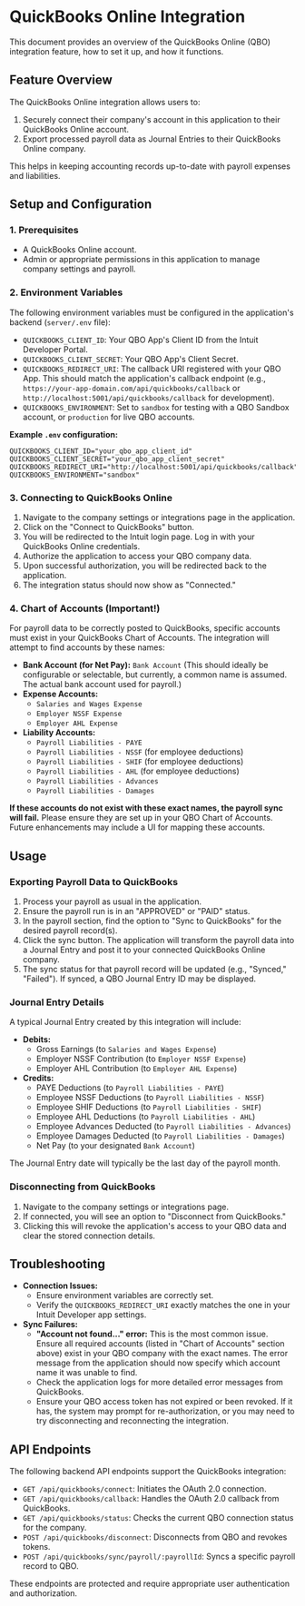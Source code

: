 # QuickBooks Online Integration

This document provides an overview of the QuickBooks Online (QBO) integration feature, how to set it up, and how it functions.

## Feature Overview

The QuickBooks Online integration allows users to:
1.  Securely connect their company's account in this application to their QuickBooks Online account.
2.  Export processed payroll data as Journal Entries to their QuickBooks Online company.

This helps in keeping accounting records up-to-date with payroll expenses and liabilities.

## Setup and Configuration

### 1. Prerequisites

*   A QuickBooks Online account.
*   Admin or appropriate permissions in this application to manage company settings and payroll.

### 2. Environment Variables

The following environment variables must be configured in the application's backend (`server/.env` file):

*   `QUICKBOOKS_CLIENT_ID`: Your QBO App's Client ID from the Intuit Developer Portal.
*   `QUICKBOOKS_CLIENT_SECRET`: Your QBO App's Client Secret.
*   `QUICKBOOKS_REDIRECT_URI`: The callback URI registered with your QBO App. This should match the application's callback endpoint (e.g., `https://your-app-domain.com/api/quickbooks/callback` or `http://localhost:5001/api/quickbooks/callback` for development).
*   `QUICKBOOKS_ENVIRONMENT`: Set to `sandbox` for testing with a QBO Sandbox account, or `production` for live QBO accounts.

**Example `.env` configuration:**
```dotenv
QUICKBOOKS_CLIENT_ID="your_qbo_app_client_id"
QUICKBOOKS_CLIENT_SECRET="your_qbo_app_client_secret"
QUICKBOOKS_REDIRECT_URI="http://localhost:5001/api/quickbooks/callback"
QUICKBOOKS_ENVIRONMENT="sandbox"
```

### 3. Connecting to QuickBooks Online

1.  Navigate to the company settings or integrations page in the application.
2.  Click on the "Connect to QuickBooks" button.
3.  You will be redirected to the Intuit login page. Log in with your QuickBooks Online credentials.
4.  Authorize the application to access your QBO company data.
5.  Upon successful authorization, you will be redirected back to the application.
6.  The integration status should now show as "Connected."

### 4. Chart of Accounts (Important!)

For payroll data to be correctly posted to QuickBooks, specific accounts must exist in your QuickBooks Chart of Accounts. The integration will attempt to find accounts by these names:

*   **Bank Account (for Net Pay):** `Bank Account` (This should ideally be configurable or selectable, but currently, a common name is assumed. The actual bank account used for payroll.)
*   **Expense Accounts:**
    *   `Salaries and Wages Expense`
    *   `Employer NSSF Expense`
    *   `Employer AHL Expense`
*   **Liability Accounts:**
    *   `Payroll Liabilities - PAYE`
    *   `Payroll Liabilities - NSSF` (for employee deductions)
    *   `Payroll Liabilities - SHIF` (for employee deductions)
    *   `Payroll Liabilities - AHL` (for employee deductions)
    *   `Payroll Liabilities - Advances`
    *   `Payroll Liabilities - Damages`

**If these accounts do not exist with these exact names, the payroll sync will fail.** Please ensure they are set up in your QBO Chart of Accounts. Future enhancements may include a UI for mapping these accounts.

## Usage

### Exporting Payroll Data to QuickBooks

1.  Process your payroll as usual in the application.
2.  Ensure the payroll run is in an "APPROVED" or "PAID" status.
3.  In the payroll section, find the option to "Sync to QuickBooks" for the desired payroll record(s).
4.  Click the sync button. The application will transform the payroll data into a Journal Entry and post it to your connected QuickBooks Online company.
5.  The sync status for that payroll record will be updated (e.g., "Synced," "Failed"). If synced, a QBO Journal Entry ID may be displayed.

### Journal Entry Details

A typical Journal Entry created by this integration will include:

*   **Debits:**
    *   Gross Earnings (to `Salaries and Wages Expense`)
    *   Employer NSSF Contribution (to `Employer NSSF Expense`)
    *   Employer AHL Contribution (to `Employer AHL Expense`)
*   **Credits:**
    *   PAYE Deductions (to `Payroll Liabilities - PAYE`)
    *   Employee NSSF Deductions (to `Payroll Liabilities - NSSF`)
    *   Employee SHIF Deductions (to `Payroll Liabilities - SHIF`)
    *   Employee AHL Deductions (to `Payroll Liabilities - AHL`)
    *   Employee Advances Deducted (to `Payroll Liabilities - Advances`)
    *   Employee Damages Deducted (to `Payroll Liabilities - Damages`)
    *   Net Pay (to your designated `Bank Account`)

The Journal Entry date will typically be the last day of the payroll month.

### Disconnecting from QuickBooks

1.  Navigate to the company settings or integrations page.
2.  If connected, you will see an option to "Disconnect from QuickBooks."
3.  Clicking this will revoke the application's access to your QBO data and clear the stored connection details.

## Troubleshooting

*   **Connection Issues:**
    *   Ensure environment variables are correctly set.
    *   Verify the `QUICKBOOKS_REDIRECT_URI` exactly matches the one in your Intuit Developer app settings.
*   **Sync Failures:**
    *   **"Account not found..." error:** This is the most common issue. Ensure all required accounts (listed in "Chart of Accounts" section above) exist in your QBO company with the exact names. The error message from the application should now specify which account name it was unable to find.
    *   Check the application logs for more detailed error messages from QuickBooks.
    *   Ensure your QBO access token has not expired or been revoked. If it has, the system may prompt for re-authorization, or you may need to try disconnecting and reconnecting the integration.

## API Endpoints

The following backend API endpoints support the QuickBooks integration:

*   `GET /api/quickbooks/connect`: Initiates the OAuth 2.0 connection.
*   `GET /api/quickbooks/callback`: Handles the OAuth 2.0 callback from QuickBooks.
*   `GET /api/quickbooks/status`: Checks the current QBO connection status for the company.
*   `POST /api/quickbooks/disconnect`: Disconnects from QBO and revokes tokens.
*   `POST /api/quickbooks/sync/payroll/:payrollId`: Syncs a specific payroll record to QBO.

These endpoints are protected and require appropriate user authentication and authorization.
